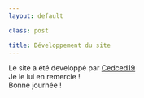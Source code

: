 ```yaml
---
layout: default

class: post

title: Développement du site
---
```


Le site a été developpé par [Cedced19](//cedced19.github.io/)  
Je le lui en remercie !  
Bonne journée !   
